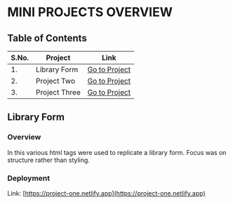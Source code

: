 # MINI PROJECTS OVERVIEW

## Table of Contents

| S.No. | Project       | Link              |
|-------|---------------|-------------------|
| 1.    | Library Form   | [Go to Project](#Library-Form)   |
| 2.    | Project Two   | [Go to Project](#project-two)   |
| 3.    | Project Three | [Go to Project](#project-three) |

## Library Form

### Overview
In this various html tags were used to replicate a library form. Focus was on structure rather than styling.

### Deployment
Link: [https://project-one.netlify.app](https://project-one.netlify.app)



